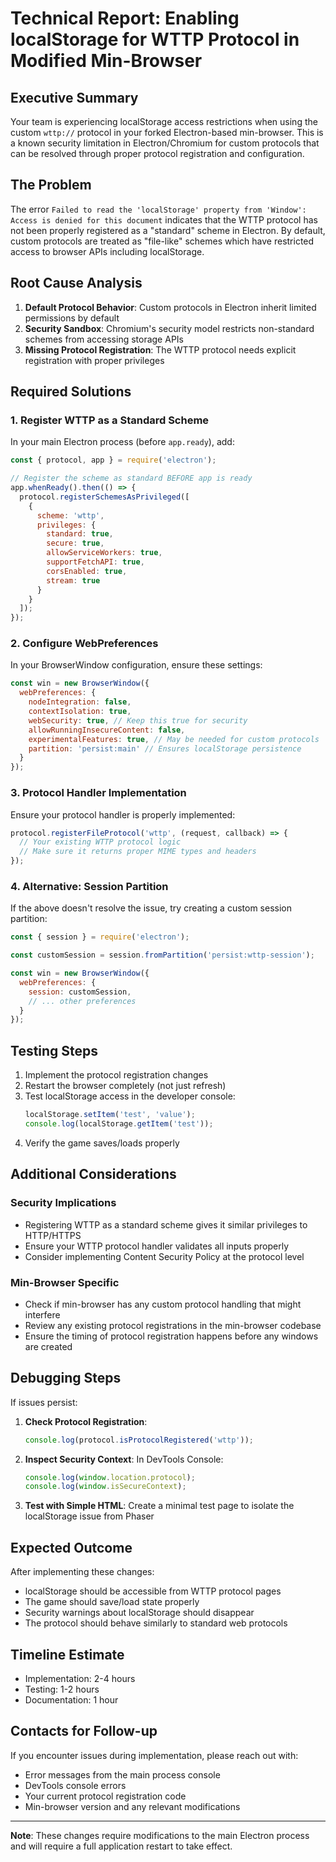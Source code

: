 # Technical Report: Enabling localStorage for WTTP Protocol in Modified Min-Browser

## Executive Summary

Your team is experiencing localStorage access restrictions when using the custom `wttp://` protocol in your forked Electron-based min-browser. This is a known security limitation in Electron/Chromium for custom protocols that can be resolved through proper protocol registration and configuration.

## The Problem

The error `Failed to read the 'localStorage' property from 'Window': Access is denied for this document` indicates that the WTTP protocol has not been properly registered as a "standard" scheme in Electron. By default, custom protocols are treated as "file-like" schemes which have restricted access to browser APIs including localStorage.

## Root Cause Analysis

1. **Default Protocol Behavior**: Custom protocols in Electron inherit limited permissions by default
2. **Security Sandbox**: Chromium's security model restricts non-standard schemes from accessing storage APIs
3. **Missing Protocol Registration**: The WTTP protocol needs explicit registration with proper privileges

## Required Solutions

### 1. Register WTTP as a Standard Scheme

In your main Electron process (before `app.ready`), add:

```javascript
const { protocol, app } = require('electron');

// Register the scheme as standard BEFORE app is ready
app.whenReady().then(() => {
  protocol.registerSchemesAsPrivileged([
    {
      scheme: 'wttp',
      privileges: {
        standard: true,
        secure: true,
        allowServiceWorkers: true,
        supportFetchAPI: true,
        corsEnabled: true,
        stream: true
      }
    }
  ]);
});
```

### 2. Configure WebPreferences

In your BrowserWindow configuration, ensure these settings:

```javascript
const win = new BrowserWindow({
  webPreferences: {
    nodeIntegration: false,
    contextIsolation: true,
    webSecurity: true, // Keep this true for security
    allowRunningInsecureContent: false,
    experimentalFeatures: true, // May be needed for custom protocols
    partition: 'persist:main' // Ensures localStorage persistence
  }
});
```

### 3. Protocol Handler Implementation

Ensure your protocol handler is properly implemented:

```javascript
protocol.registerFileProtocol('wttp', (request, callback) => {
  // Your existing WTTP protocol logic
  // Make sure it returns proper MIME types and headers
});
```

### 4. Alternative: Session Partition

If the above doesn't resolve the issue, try creating a custom session partition:

```javascript
const { session } = require('electron');

const customSession = session.fromPartition('persist:wttp-session');

const win = new BrowserWindow({
  webPreferences: {
    session: customSession,
    // ... other preferences
  }
});
```

## Testing Steps

1. Implement the protocol registration changes
2. Restart the browser completely (not just refresh)
3. Test localStorage access in the developer console:
   ```javascript
   localStorage.setItem('test', 'value');
   console.log(localStorage.getItem('test'));
   ```
4. Verify the game saves/loads properly

## Additional Considerations

### Security Implications
- Registering WTTP as a standard scheme gives it similar privileges to HTTP/HTTPS
- Ensure your WTTP protocol handler validates all inputs properly
- Consider implementing Content Security Policy at the protocol level

### Min-Browser Specific
- Check if min-browser has any custom protocol handling that might interfere
- Review any existing protocol registrations in the min-browser codebase
- Ensure the timing of protocol registration happens before any windows are created

## Debugging Steps

If issues persist:

1. **Check Protocol Registration**:
   ```javascript
   console.log(protocol.isProtocolRegistered('wttp'));
   ```

2. **Inspect Security Context**:
   In DevTools Console:
   ```javascript
   console.log(window.location.protocol);
   console.log(window.isSecureContext);
   ```

3. **Test with Simple HTML**:
   Create a minimal test page to isolate the localStorage issue from Phaser

## Expected Outcome

After implementing these changes:
- localStorage should be accessible from WTTP protocol pages
- The game should save/load state properly
- Security warnings about localStorage should disappear
- The protocol should behave similarly to standard web protocols

## Timeline Estimate

- Implementation: 2-4 hours
- Testing: 1-2 hours
- Documentation: 1 hour

## Contacts for Follow-up

If you encounter issues during implementation, please reach out with:
- Error messages from the main process console
- DevTools console errors
- Your current protocol registration code
- Min-browser version and any relevant modifications

---

**Note**: These changes require modifications to the main Electron process and will require a full application restart to take effect. 